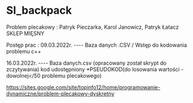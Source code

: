 # SI_backpack

Problem plecakowy :
Patryk Pieczarka, Karol Janowicz, Patryk Łatacz
SKLEP MIĘSNY 

Postęp prac :
09.03.2022r. ---- Baza danych .CSV   / Wstęp do kodowania problemu  c++

16.03.2022r. ---- Baza danych.csv (opracowany został skrypt do zczytywania) kod udostępniony 
*PSEUDOKOD(do losowania wartości - dowolnej</50 problemu plecakowego) 

https://sites.google.com/site/topinfo12/home/programowanie-dynamiczne/problem-plecakowy-dyskretny
